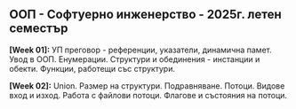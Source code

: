 ## ООП - Софтуерно инженерство - 2025г. летен семестър 

**[Week 01]:** УП преговор - референции, указатели, динамична памет. Увод в ООП. Енумерации. Структури и обединения - инстанции и обекти. Функции, работещи със структури.

**[Week 02]:** Union. Размер на структури. Подравняване. Потоци. Видове вход и изход. Работа с файлови потоци. Флагове и състояния на потоци.
